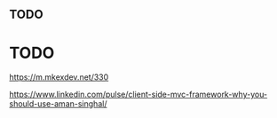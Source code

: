 ## TODO

# TODO
https://m.mkexdev.net/330

https://www.linkedin.com/pulse/client-side-mvc-framework-why-you-should-use-aman-singhal/